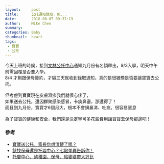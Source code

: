 ```yaml
---
layout:     post
title:      公托通知錄取，但...
date:       2018-08-07 09:37:19
author:     Mike Chen
summary:    
categories: Baby
thumbnail:  heart
tags:
 - 寶寶
 - 公托
---
```



今天上班的時候，接到[文林公托中心](https://www.facebook.com/%E6%96%B0%E5%8C%97%E5%B8%82%E6%A8%B9%E6%9E%97%E6%96%87%E6%9E%97%E5%85%AC%E5%85%B1%E6%89%98%E8%82%B2%E4%B8%AD%E5%BF%83-1719719898322218/)通知九月份有名額釋出，9/3入學，明天中午前需回覆是否要入學。<br>
8/4 才剛跟保母簽約，才隔三天就收到錄取通知，真的是很猶豫是否要讓寶寶去公托。<br>
<br>
但考慮到寶寶現在皮膚濕疹我們就很心疼了，<br>
如果送去公托，還因群聚感染感冒，卡痰鼻塞，那還得了！<br>
而且到九月份，寶寶才6個月大，根本不會擤鼻涕、吐痰，很容易窒息<br>
<br>
為了寶寶的健康和安全，我們還是決定寧可多花些費用讓寶寶去保母那邊吧！


### 參考
* [寶寶送公托，家長您想清楚了嗎？](http://sherry19800525.pixnet.net/blog/post/44114344-%E5%AF%B6%E5%AF%B6%E9%80%81%E5%85%AC%E6%89%98%EF%BC%8C%E5%AE%B6%E9%95%B7%E6%82%A8%E6%83%B3%E6%B8%85%E6%A5%9A%E4%BA%86%E5%97%8E%3F%3F%3F)
* [該找保母還是托嬰中心？七點差異告訴你！](https://mamaclub.com/learn/%E8%A9%B2%E6%89%BE%E4%BF%9D%E6%AF%8D%E9%82%84%E6%98%AF%E6%89%98%E5%AC%B0%E4%B8%AD%E5%BF%83%EF%BC%9F%E4%B8%83%E9%BB%9E%E5%B7%AE%E7%95%B0%E5%91%8A%E8%A8%B4%E4%BD%A0%EF%BC%81/)
* [托嬰中心、幼稚園、保母、給婆婆帶大評比](http://hipaya.pixnet.net/blog/post/46875091-%E6%89%98%E5%AC%B0%E4%B8%AD%E5%BF%83%E3%80%81%E5%B9%BC%E7%A8%9A%E5%9C%92%E3%80%81%E4%BF%9D%E6%AF%8D%E3%80%81%E7%B5%A6%E5%A9%86%E5%A9%86%E5%B8%B6%E5%A4%A7%E8%A9%95%E6%AF%94%3A)